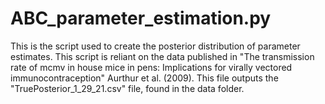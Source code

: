 # ABC_parameter_estimation.py

This is the script used to create the posterior distribution of parameter estimates. This script is reliant on the data published in "The transmission
rate of mcmv in house mice in pens: Implications for virally vectored immunocontraception" Aurthur et al. (2009). This file outputs the "TruePosterior_1_29_21.csv" file, found in the data folder.
